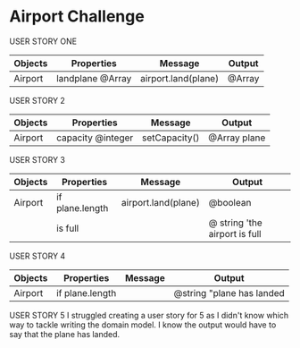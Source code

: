 Airport Challenge
=================

USER STORY ONE 

| Objects | Properties  | Message                                  | Output   |
| ------- | ----------- | ---------------------------------------- | -------- |
| Airport | landplane @Array      |   airport.land(plane)           | @Array   |




USER STORY 2 

| Objects | Properties  | Message                                  | Output   |
| ------- | ----------- | ---------------------------------------- | -------- |
| Airport | capacity @integer  |    setCapacity()               | @Array plane  |




USER STORY 3 

| Objects | Properties  | Message                                  | Output   |
| ------- | ----------- | ---------------------------------------- | -------- |
| Airport |  if plane.length    |   airport.land(plane)           | @boolean   |
|          |  is full   |             | @ string 'the airport is full   |



USER STORY 4 

| Objects | Properties  | Message                                  | Output   |
| ------- | ----------- | ---------------------------------------- | -------- |
| Airport |  if plane.length    |               | @string "plane has landed    |

USER STORY 5 
I struggled creating a user story for 5 as I didn't know which way to tackle writing the domain model. I know the output would have to say that the plane has landed.
